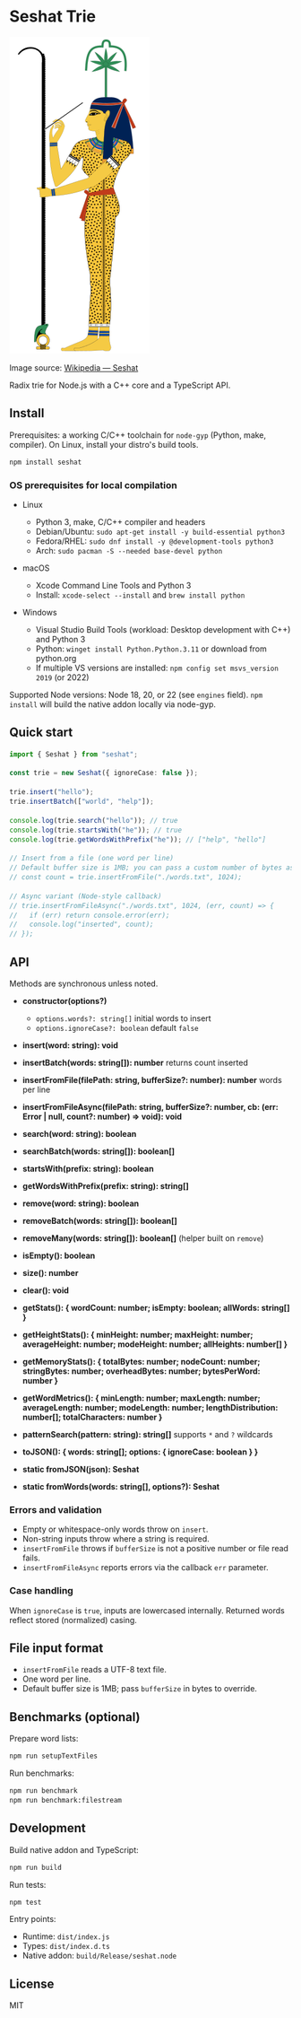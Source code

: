 # Seshat Trie

![Seshat](./docs/assets/seshat.png)

Image source: [Wikipedia — Seshat](https://en.wikipedia.org/wiki/Seshat)

Radix trie for Node.js with a C++ core and a TypeScript API.

## Install

Prerequisites: a working C/C++ toolchain for `node-gyp` (Python, make, compiler). On Linux, install your distro's build tools.

```bash
npm install seshat
```

### OS prerequisites for local compilation

- Linux
  - Python 3, make, C/C++ compiler and headers
  - Debian/Ubuntu: `sudo apt-get install -y build-essential python3`
  - Fedora/RHEL: `sudo dnf install -y @development-tools python3`
  - Arch: `sudo pacman -S --needed base-devel python`

- macOS
  - Xcode Command Line Tools and Python 3
  - Install: `xcode-select --install` and `brew install python`

- Windows
  - Visual Studio Build Tools (workload: Desktop development with C++) and Python 3
  - Python: `winget install Python.Python.3.11` or download from python.org
  - If multiple VS versions are installed: `npm config set msvs_version 2019` (or 2022)

Supported Node versions: Node 18, 20, or 22 (see `engines` field). `npm install` will build the native addon locally via node-gyp.

## Quick start

```ts
import { Seshat } from "seshat";

const trie = new Seshat({ ignoreCase: false });

trie.insert("hello");
trie.insertBatch(["world", "help"]);

console.log(trie.search("hello")); // true
console.log(trie.startsWith("he")); // true
console.log(trie.getWordsWithPrefix("he")); // ["help", "hello"]

// Insert from a file (one word per line)
// Default buffer size is 1MB; you can pass a custom number of bytes as 2nd arg
// const count = trie.insertFromFile("./words.txt", 1024);

// Async variant (Node-style callback)
// trie.insertFromFileAsync("./words.txt", 1024, (err, count) => {
//   if (err) return console.error(err);
//   console.log("inserted", count);
// });
```

## API

Methods are synchronous unless noted.

- **constructor(options?)**
  - `options.words?: string[]` initial words to insert
  - `options.ignoreCase?: boolean` default `false`

- **insert(word: string): void**
- **insertBatch(words: string[]): number** returns count inserted
- **insertFromFile(filePath: string, bufferSize?: number): number** words per line
- **insertFromFileAsync(filePath: string, bufferSize?: number, cb: (err: Error | null, count?: number) => void): void**

- **search(word: string): boolean**
- **searchBatch(words: string[]): boolean[]**

- **startsWith(prefix: string): boolean**
- **getWordsWithPrefix(prefix: string): string[]**

- **remove(word: string): boolean**
- **removeBatch(words: string[]): boolean[]**
- **removeMany(words: string[]): boolean[]** (helper built on `remove`)

- **isEmpty(): boolean**
- **size(): number**
- **clear(): void**

- **getStats(): { wordCount: number; isEmpty: boolean; allWords: string[] }**
- **getHeightStats(): { minHeight: number; maxHeight: number; averageHeight: number; modeHeight: number; allHeights: number[] }**
- **getMemoryStats(): { totalBytes: number; nodeCount: number; stringBytes: number; overheadBytes: number; bytesPerWord: number }**
- **getWordMetrics(): { minLength: number; maxLength: number; averageLength: number; modeLength: number; lengthDistribution: number[]; totalCharacters: number }**

- **patternSearch(pattern: string): string[]** supports `*` and `?` wildcards

- **toJSON(): { words: string[]; options: { ignoreCase: boolean } }**
- **static fromJSON(json): Seshat**
- **static fromWords(words: string[], options?): Seshat**

### Errors and validation

- Empty or whitespace-only words throw on `insert`.
- Non-string inputs throw where a string is required.
- `insertFromFile` throws if `bufferSize` is not a positive number or file read fails.
- `insertFromFileAsync` reports errors via the callback `err` parameter.

### Case handling

When `ignoreCase` is `true`, inputs are lowercased internally. Returned words reflect stored (normalized) casing.

## File input format

- `insertFromFile` reads a UTF-8 text file.
- One word per line.
- Default buffer size is 1MB; pass `bufferSize` in bytes to override.

## Benchmarks (optional)

Prepare word lists:

```bash
npm run setupTextFiles
```

Run benchmarks:

```bash
npm run benchmark
npm run benchmark:filestream
```

## Development

Build native addon and TypeScript:

```bash
npm run build
```

Run tests:

```bash
npm test
```

Entry points:

- Runtime: `dist/index.js`
- Types: `dist/index.d.ts`
- Native addon: `build/Release/seshat.node`

## License

MIT